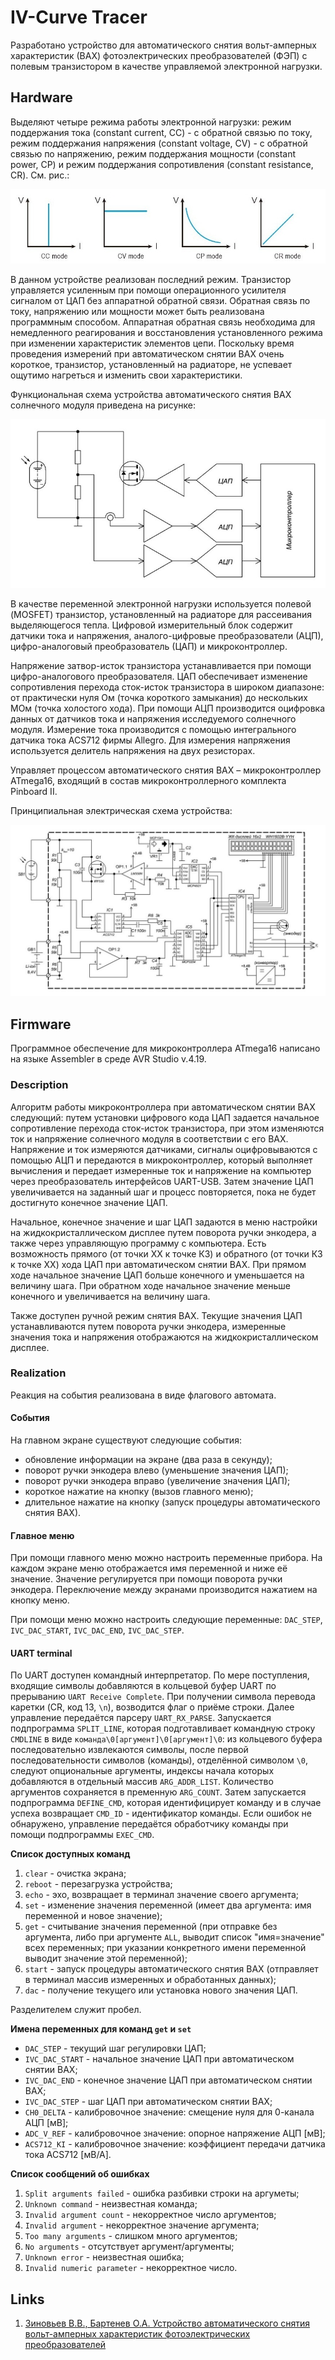 # IV-Curve Tracer

Разработано устройство для автоматического снятия вольт-амперных характеристик (ВАХ) фотоэлектрических преобразователей (ФЭП) с полевым транзистором в качестве управляемой электронной нагрузки.

## Hardware

Выделяют четыре режима работы электронной нагрузки: режим поддержания тока (constant current, CC) - с обратной связью по току, режим поддержания напряжения (constant voltage, CV) - с обратной связью по напряжению, режим поддержания мощности (constant power, CP) и режим поддержания сопротивления (constant resistance, CR). См. рис.:

![Electronic Load Operation Modes](/img/Electronic-Load-Operation-Modes.jpg)

В данном устройстве реализован последний режим. Транзистор управляется усиленным при помощи операционного усилителя сигналом от ЦАП без аппаратной обратной связи. Обратная связь по току, напряжению или мощности может быть реализована программным способом. Аппаратная обратная связь необходима для немедленного реагирования и восстановления установленного режима при изменении характеристик элементов цепи. Поскольку время проведения измерений при автоматическом снятии ВАХ очень короткое, транзистор, установленный на радиаторе, не успевает ощутимо нагреться и изменить свои характеристики.

Функциональная схема устройства автоматического снятия ВАХ солнечного модуля приведена на рисунке:

![Functional scheme](/img/ivc_tracer_func_scheme.jpg)

В качестве переменной электронной нагрузки используется полевой (MOSFET) транзистор, установленный на радиаторе для рассеивания выделяющегося тепла. Цифровой измерительный блок содержит датчики тока и напряжения, аналого-цифровые преобразователи (АЦП), цифро-аналоговый преобразователь (ЦАП) и микроконтроллер.

Напряжение затвор-исток транзистора устанавливается при помощи цифро-аналогового преобразователя. ЦАП обеспечивает изменение сопротивления перехода сток-исток транзистора в широком диапазоне: от практически нуля Ом (точка короткого замыкания) до нескольких МОм (точка холостого хода). При помощи АЦП производится оцифровка данных от датчиков тока и напряжения исследуемого солнечного модуля. Измерение тока производится с помощью интегрального датчика тока ACS712 фирмы Allegro. Для измерения напряжения используется делитель напряжения на двух резисторах.

Управляет процессом автоматического снятия ВАХ – микроконтроллер ATmega16, входящий в состав микроконтроллерного комплекта Pinboard II.

Принципиальная электрическая схема устройства:

![Functional scheme](/img/ivc_tracer_scheme.jpg)

## Firmware

Программное обеспечение для микроконтроллера ATmega16 написано на языке Assembler в среде AVR Studio v.4.19.

### Description

Алгоритм работы микроконтроллера при автоматическом снятии ВАХ следующий: путем установки цифрового кода ЦАП задается начальное сопротивление перехода сток-исток транзистора, при этом изменяются ток и напряжение солнечного модуля в соответствии с его ВАХ. Напряжение и ток измеряются датчиками, сигналы оцифровываются с помощью АЦП и передаются в микроконтроллер, который выполняет вычисления и передает измеренные ток и напряжение на компьютер через преобразователь интерфейсов UART-USB. Затем значение ЦАП увеличивается на заданный шаг и процесс повторяется, пока не будет достигнуто конечное значение ЦАП. 

Начальное, конечное значение и шаг ЦАП задаются в меню настройки на жидкокристаллическом дисплее путем поворота ручки энкодера, а также через управляющую программу с компьютера. Есть возможность прямого (от точки ХХ к точке КЗ) и обратного (от точки КЗ к точке ХХ) хода ЦАП при автоматическом снятии ВАХ. При прямом ходе начальное значение ЦАП больше конечного и уменьшается на величину шага. При обратном ходе начальное значение меньше конечного и увеличивается на величину шага.

Также доступен ручной режим снятия ВАХ. Текущие значения ЦАП устанавливаются путем поворота ручки энкодера, измеренные значения тока и напряжения отображаются на жидкокристаллическом дисплее.

### Realization

Реакция на события реализована в виде флагового автомата.

#### События

На главном экране существуют следующие события:
 - обновление информации на экране (два раза в секунду);
 - поворот ручки энкодера влево (уменьшение значения ЦАП);
 - поворот ручки энкодера вправо (увеличение значения ЦАП);
 - короткое нажатие на кнопку (вызов главного меню);
 - длительное нажатие на кнопку (запуск процедуры автоматического снятия ВАХ).

#### Главное меню

При помощи главного меню можно настроить переменные прибора. На каждом экране меню отображается имя переменной и ниже её значение. Значение регулируется при помощи поворота ручки энкодера. Переключение между экранами производится нажатием на кнопку меню.

При помощи меню можно настроить следующие переменные: `DAC_STEP`, `IVC_DAC_START`, `IVC_DAC_END`, `IVC_DAC_STEP`.

#### UART terminal

По UART доступен командный интерпретатор. По мере поступления, входящие символы добавляются в кольцевой буфер UART по прерыванию `UART Receive Complete`. При получении символа перевода каретки (CR, код 13, `\n`), возводится флаг о приёме строки. Далее управление передаётся парсеру `UART_RX_PARSE`. Запускается подпрограмма `SPLIT_LINE`, которая подготавливает командную строку `CMDLINE` в виде `команда\0[аргумент]\0[аргумент]\0`: из кольцевого буфера последовательно извлекаются символы, после первой последовательности символов (команды), отделённой символом `\0`, следуют опциональные аргументы, индексы начала которых добавляются в отдельный массив `ARG_ADDR_LIST`. Количество аргументов сохраняется в пременную `ARG_COUNT`. Затем запускается подпрограмма `DEFINE_CMD`, которая идентифицирует команду и в случае успеха возвращает `CMD_ID` - идентификатор команды. Если ошибок не обнаружено, управление передаётся обработчику команды при помощи подпрограммы `EXEC_CMD`.

**Список доступных команд**

1. `clear` - очистка экрана;
2. `reboot` - перезагрузка устройства;
3. `echo` - эхо, возвращает в терминал значение своего аргумента;
4. `set` - изменение значения переменной (имеет два аргумента: имя переменной и новое значение);
5. `get` - считывание значения переменной (при отправке без аргумента, либо при аргументе `ALL`, выводит список "имя=значение" всех переменных; при указании конкретного имени переменной выводит значение этой переменной);
6. `start` - запуск процедуры автоматического снятия ВАХ (отправляет в терминал массив измеренных и обработанных данных);
7. `dac` - получение текущего или установка нового значения ЦАП.

Разделителем служит пробел.

**Имена переменных для команд `get` и  `set`**

 - `DAC_STEP` - текущий шаг регулировки ЦАП;
 - `IVC_DAC_START` - начальное значение ЦАП при автоматическом снятии ВАХ;
 - `IVC_DAC_END` - конечное значение ЦАП при автоматическом снятии ВАХ;
 - `IVC_DAC_STEP` - шаг ЦАП при автоматическом снятии ВАХ;
 - `CH0_DELTA` - калибровочное значение: смещение нуля для 0-канала АЦП [мВ];
 - `ADC_V_REF` - калибровочное значение: опорное напряжение АЦП [мВ];
 - `ACS712_KI` - калибровочное значение: коэффициент передачи датчика тока ACS712 [мВ/А].

**Список сообщений об ошибках**

1. `Split arguments failed` - ошибка разбивки строки на аргуметы;
2. `Unknown command` - неизвестная команда;
3. `Invalid argument count` - некорректное число аргументов;
4. `Invalid argument` - некорректное значение аргумента;
5. `Too many arguments` - слишком много аргументов;
6. `No arguments` - отсутствует аргумент/аргументы;
7. `Unknown error` - неизвестная ошибка;
8. `Invalid numeric parameter` - некорректное число.



## Links

1. [Зиновьев В.В., Бартенев О.А. Устройство автоматического снятия вольт-амперных характеристик фотоэлектрических преобразователей](http://f-ing.udsu.ru/files/fajly-dlya-elektronnogo-zhurnala/000572-7_2_4_19_%D0%91%D0%B0%D1%80%D1%82%D0%B5%D0%BD%D0%B5%D0%B2.pdf)